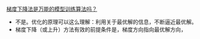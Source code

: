 [梯度下降法是万能的模型训练算法吗？](https://www.zhihu.com/question/38677354)

- 不是。优化的原理可以这么理解：利用关于最优解的信息，不断逼近最优解。
- 梯度下降（或上升）方法有效的前提条件是，梯度方向指向最优解方向，